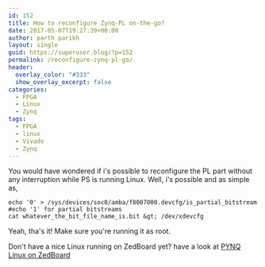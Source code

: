 ```yaml
---
id: 152
title: How to reconfigure Zynq-PL on-the-go?
date: 2017-05-07T19:27:39+00:00
author: parth parikh
layout: single
guid: https://superuser.blog/?p=152
permalink: /reconfigure-zynq-pl-go/
header:
  overlay_color: "#333"
  show_overlay_excerpt: false
categories:
  - FPGA
  - Linux
  - Zynq
tags:
  - FPGA
  - linux
  - Vivado
  - Zynq
---
```

You would have wondered if i's possible to reconfigure the PL part without any interruption while PS is running Linux. Well, i's possible and as simple as,

```shell
echo '0' > /sys/devices/soc0/amba/f8007000.devcfg/is_partial_bitstream
#echo '1' for partial bitstreams
cat whatever_the_bit_file_name_is.bit &gt; /dev/xdevcfg
```

Yeah, tha's it! Make sure you're running it as root.

Don't have a nice Linux running on ZedBoard yet? have a look at <a href="//superuser.blog/pynq-linux-on-zedboard/" target="_blank" rel="noopener noreferrer">PYNQ Linux on ZedBoard</a>